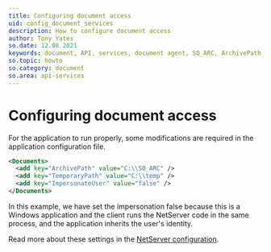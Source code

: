 ```yaml
---
title: Configuring document access
uid: config_document_services
description: How to configure document access
author: Tony Yates
so.date: 12.08.2021
keywords: document, API, services, document agent, SO_ARC, ArchivePath, TemporaryPath, ImpersonateUser
so.topic: howto
so.category: document
so.area: api-services
---
```


# Configuring document access

For the application to run properly, some modifications are required in the application configuration file.

```XML
<Documents>
  <add key="ArchivePath" value="C:\\SO_ARC" />
  <add key="TemporaryPath" value="C:\\temp" />
  <add key="ImpersonateUser" value="false" />
</Documents>
```

In this example, we have set the impersonation false because this is a Windows application and the client runs the NetServer code in the same process, and the application inherits the user's identity.

Read more about these settings in the [NetServer configuration][1].

<!-- Referenced links -->
[1]: ../../netserver/config/documents.md

<!-- Referenced images -->

